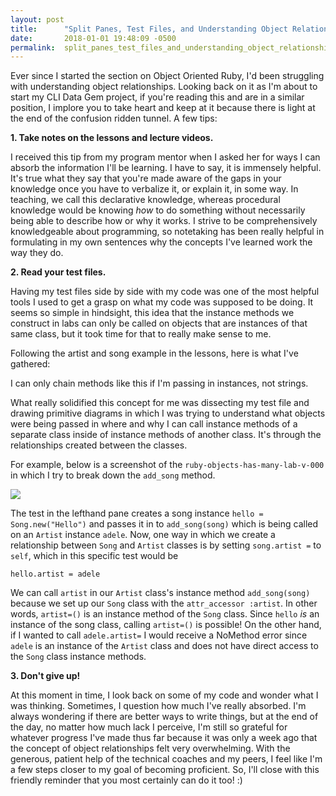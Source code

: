 ```yaml
---
layout: post
title:      "Split Panes, Test Files, and Understanding Object Relationships"
date:       2018-01-01 19:48:09 -0500
permalink:  split_panes_test_files_and_understanding_object_relationships
---
```



Ever since I started the section on Object Oriented Ruby, I'd been struggling with understanding object relationships. Looking back on it as I'm about to start my CLI Data Gem project, if you're reading this and are in a similar position, I implore you to take heart and keep at it because there is light at the end of the confusion ridden tunnel. A few tips:

**1. Take notes on the lessons and lecture videos.**

I received this tip from my program mentor when I asked her for ways I can absorb the information I'll be learning. I have to say, it is immensely helpful. It's true what they say that you're made aware of the gaps in your knowledge once you have to verbalize it, or explain it, in some way. In teaching, we call this declarative knowledge, whereas procedural knowledge would be knowing *how* to do something without necessarily being able to describe how or why it works. I strive to be comprehensively knowledgeable about programming, so notetaking has been really helpful in formulating in my own sentences why the concepts I've learned work the way they do.

**2. Read your test files.**

Having my test files side by side with my code was one of the most helpful tools I used to get a grasp on what my code was supposed to be doing. It seems so simple in hindsight, this idea that the instance methods we construct in labs can only be called on objects that are instances of that same class, but it took time for that to really make sense to me.

Following the artist and song example in the lessons, here is what I've gathered:
<script src="https://gist.github.com/rh24/b03aa742bc095277d3956b0e22f77c45.js"></script>

I can only chain methods like this if I'm passing in instances, not strings.

What really solidified this concept for me was dissecting my test file and drawing primitive diagrams in which I was trying to understand what objects were being passed in where and why I can call instance methods of a separate class inside of instance methods of another class. It's through the relationships created between the classes.

For example, below is a screenshot of the `ruby-objects-has-many-lab-v-000` in which I try to break down the `add_song` method.

![](https://i.imgur.com/te3sZ25.png)

The test in the lefthand pane creates a song instance `hello = Song.new("Hello")` and passes it in to `add_song(song)` which is being called on an `Artist` instance `adele`. Now, one way in which we create a relationship between `Song` and `Artist` classes is by setting `song.artist =` to `self`, which in this specific test would be

`hello.artist = adele`

We can call `artist` in our `Artist` class's instance method `add_song(song)` because we set up our `Song` class with the `attr_accessor :artist`. In other words, `artist=()` is an instance method of the `Song` class. Since `hello` *is* an instance of the song class, calling `artist=()` is possible! On the other hand, if I wanted to call `adele.artist=` I would receive a NoMethod error since `adele` is an instance of the `Artist` class and does not have direct access to the `Song` class instance methods.

**3. Don't give up!**

At this moment in time, I look back on some of my code and wonder what I was thinking. Sometimes, I question how much I've really absorbed. I'm always wondering if there are better ways to write things, but at the end of the day, no matter how much lack I perceive, I'm still so grateful for whatever progress I've made thus far because it was only a week ago that the concept of object relationships felt very overwhelming. With the generous, patient help of the technical coaches and my peers, I feel like I'm a few steps closer to my goal of becoming proficient. So, I'll close with this friendly reminder that you most certainly can do it too! :)
